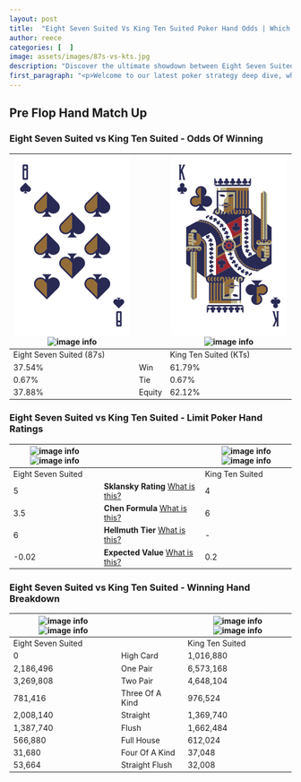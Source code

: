 ```yaml
---
layout: post
title:  "Eight Seven Suited Vs King Ten Suited Poker Hand Odds | Which Is The Better Hand In Poker? A Complete Guide"
author: reece
categories: [  ]
image: assets/images/87s-vs-kts.jpg
description: "Discover the ultimate showdown between Eight Seven Suited and King Ten Suited in poker! Uncover the odds, strategies, and scenarios where one hand triumphs over the other. Get ready to up your poker game with this thrilling analysis."
first_paragraph: "<p>Welcome to our latest poker strategy deep dive, where we're pitting two distinct hands against each other in a high-stakes showdown: Eight Seven Suited vs King Ten Suited.</p><p>In the dynamic world of poker, every decision counts, and knowing which hand holds the upper hand is key to your success at the table.</p><p>In this article, we'll dissect these two hands, explore the scenarios where one dominates the other, and equip you with the knowledge to make strategic choices that can tip the odds in your favor.</p><p>Get ready to unravel the intriguing dynamics of these poker hands and elevate your game to new heights.</p>"
---
```




[comment]: # (sp0)

## Pre Flop Hand Match Up

<div class="table hand-ratings" markdown="1"> 



### Eight Seven Suited vs King Ten Suited - Odds Of Winning


    
| ![image info](assets/images/hand1/8.png) ![image info](assets/images/hand1/7s.png) |  | ![image info](assets/images/hand2/k.png) ![image info](assets/images/hand2/ts.png) |
| -------- | -------- | -------- |
| Eight Seven Suited (87s) |  | King Ten Suited (KTs) |
| 37.54% | Win | 61.79% |
| 0.67% | Tie | 0.67% |
| 37.88% | Equity | 62.12% |




[comment]: # (sp1)



### Eight Seven Suited vs King Ten Suited - Limit Poker Hand Ratings


    
| ![image info](https://www.riverpairs.com/assets/images/hand1/8.png) ![image info](https://www.riverpairs.com/assets/images/hand1/7s.png) |  | ![image info](https://www.riverpairs.com/assets/images/hand2/k.png) ![image info](https://www.riverpairs.com/assets/images/hand2/ts.png) |
| -------- | -------- | -------- |
| Eight Seven Suited |  | King Ten Suited |
| 5 | **Sklansky Rating** [What is this?](/sklansky-rating-explained) | 4 |
| 3.5 | **Chen Formula** [What is this?](/chen-formula-explained) | 6 |
| 6 | **Hellmuth Tier** [What is this?](/Hellmuth-tier-explained) | - |
| -0.02 | **Expected Value** [What is this?](/expected-value-explained) | 0.2 |




[comment]: # (sp2)



### Eight Seven Suited vs King Ten Suited - Winning Hand Breakdown


    
| ![image info](https://www.riverpairs.com/assets/images/hand1/8.png) ![image info](https://www.riverpairs.com/assets/images/hand1/7s.png) |  | ![image info](https://www.riverpairs.com/assets/images/hand2/k.png) ![image info](https://www.riverpairs.com/assets/images/hand2/ts.png) |
| -------- | -------- | -------- |
| Eight Seven Suited |  | King Ten Suited |
| 0 | High Card | 1,016,880 |
| 2,186,496 | One Pair | 6,573,168 |
| 3,269,808 | Two Pair | 4,648,104 |
| 781,416 | Three Of A Kind | 976,524 |
| 2,008,140 | Straight | 1,369,740 |
| 1,387,740 | Flush | 1,662,484 |
| 566,880 | Full House | 612,024 |
| 31,680 | Four Of A Kind | 37,048 |
| 53,664 | Straight Flush | 32,008 |




[comment]: # (sp3)



</div>

[comment]: # (sp4)



[comment]: # (sp5)

